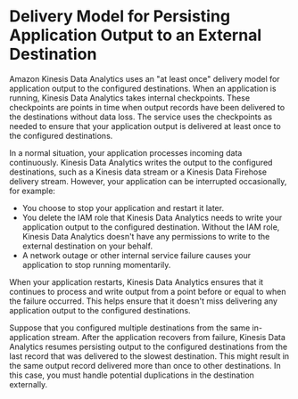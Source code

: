 # Delivery Model for Persisting Application Output to an External Destination<a name="failover-checkpoint"></a>

Amazon Kinesis Data Analytics uses an "at least once" delivery model for application output to the configured destinations\. When an application is running, Kinesis Data Analytics takes internal checkpoints\. These checkpoints are points in time when output records have been delivered to the destinations without data loss\. The service uses the checkpoints as needed to ensure that your application output is delivered at least once to the configured destinations\.

In a normal situation, your application processes incoming data continuously\. Kinesis Data Analytics writes the output to the configured destinations, such as a Kinesis data stream or a Kinesis Data Firehose delivery stream\. However, your application can be interrupted occasionally, for example:
+ You choose to stop your application and restart it later\.
+ You delete the IAM role that Kinesis Data Analytics needs to write your application output to the configured destination\. Without the IAM role, Kinesis Data Analytics doesn't have any permissions to write to the external destination on your behalf\.
+ A network outage or other internal service failure causes your application to stop running momentarily\. 

When your application restarts, Kinesis Data Analytics ensures that it continues to process and write output from a point before or equal to when the failure occurred\. This helps ensure that it doesn't miss delivering any application output to the configured destinations\. 

Suppose that you configured multiple destinations from the same in\-application stream\. After the application recovers from failure, Kinesis Data Analytics resumes persisting output to the configured destinations from the last record that was delivered to the slowest destination\.  This might result in the same output record delivered more than once to other destinations\. In this case, you must handle potential duplications in the destination externally\. 
